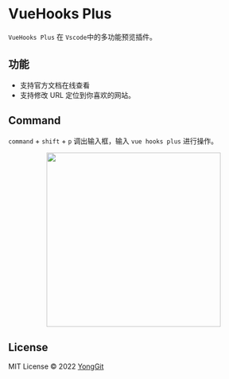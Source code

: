 # VueHooks Plus

`VueHooks Plus` 在 `Vscode`中的多功能预览插件。

## 功能

- 支持官方文档在线查看
- 支持修改 URL 定位到你喜欢的网站。

## Command

`command` + `shift` + `p` 调出输入框，输入 `vue hooks plus` 进行操作。

<p align="center">
<img width="350" src="https://raw.githubusercontent.com/InhiblabCore/vscode-vue-hooks-plus-site/main/images/preview1.png">
</p>

## License

MIT License © 2022 [YongGit](https://github.com/NelsonYong)
